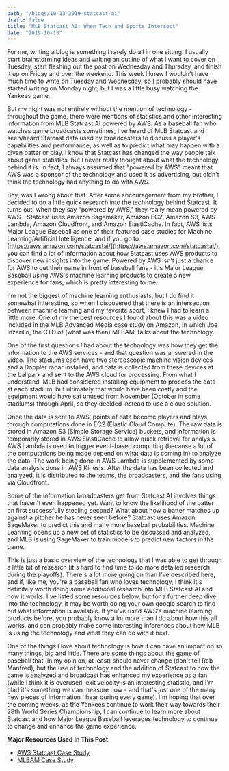 ```yaml
---
path: "/blogs/10-13-2019-statcast-ai"
draft: false 
title: "MLB Statcast AI: When Tech and Sports Intersect"
date: "2019-10-13"
---
```


For me, writing a blog is something I rarely do all in one sitting. I usually start brainstorming ideas and writing an outline of what I want to cover on Tuesday, start fleshing out the post on Wednesday and Thursday, and finish it up on Friday and over the weekend. This week I knew I wouldn't have much time to write on Tuesday and Wednesday, so I probably should have started writing on Monday night, but I was a little busy watching the Yankees game.

But my night was not entirely without the mention of technology - throughout the game, there were mentions of statistics and other interesting information from MLB Statcast AI powered by AWS. As a baseball fan who watches game broadcasts sometimes, I've heard of MLB Statcast and seen/heard Statcast data used by broadcasters to discuss a player's capabilities and performance, as well as to predict what may happen with a given batter or play. I know that Statcast has changed the way people talk about game statistics, but I never really thought about what the technology behind it is. In fact, I always assumed that "powered by AWS" meant that AWS was a sponsor of the technology and used it as advertising, but didn't think the technology had anything to do with AWS.

Boy, was I wrong about that. After some encouragement from my brother, I decided to do a little quick research into the technology behind Statcast. It turns out, when they say "powered by AWS," they really mean powered by AWS - Statcast uses Amazon Sagemaker, Amazon EC2, Amazon S3, AWS Lambda, Amazon Cloudfront, and Amazon ElastiCache. In fact, AWS lists Major League Baseball as one of their featured case studies for Machine Learning/Artificial Intelligence, and if you go to [https://aws.amazon.com/statcastai/](https://aws.amazon.com/statcastai/), you can find a lot of information about how Statcast uses AWS products to discover new insights into the game. Powered by AWS isn't just a chance for AWS to get their name in front of baseball fans - it's Major League Baseball using AWS's machine learning products to create a new experience for fans, which is pretty interesting to me.

I'm not the biggest of machine learning enthusiasts, but I do find it somewhat interesting, so when I discovered that there is an intersection between machine learning and my favorite sport, I knew I had to learn a little more. One of my the best resources I found about this was a video included in the MLB Advanced Media case study on Amazon, in which Joe Inzerillo, the CTO of (what was then) MLBAM, talks about the technology.

One of the first questions I had about the technology was how they get the information to the AWS services - and that question was answered in the video. The stadiums each have two stereoscopic machine vision devices and a Doppler radar installed, and data is collected from these devices at the ballpark and sent to the AWS cloud for processing. From what I understand, MLB had considered installing equipment to process the data at each stadium, but ultimately that would have been costly and the equipment would have sat unused from November (October in some stadiums) through April, so they decided instead to use a cloud solution.

Once the data is sent to AWS, points of data become players and plays through computations done in EC2 (Elastic Cloud Compute). The raw data is stored in Amazon S3 (Simple Storage Service) buckets, and information is temporarily stored in AWS ElastiCache to allow quick retrieval for analysis. AWS Lambda is used to trigger event-based computing (because a lot of the computations being made depend on what data is coming in) to analyze the data. The work being done in AWS Lambda is supplemented by some data analysis done in AWS Kinesis. After the data has been collected and analyzed, it is distributed to the teams, the broadcasters, and the fans using via Cloudfront. 

Some of the information broadcasters get from Statcast AI involves things that haven't even happened yet. Want to know the likelihood of the batter on first successfully stealing second? What about how a batter matches up against a pitcher he has never seen before? Statcast uses Amazon SageMaker to predict this and many more baseball probabilities. Machine Learning opens up a new set of statistics to be discussed and analyzed, and MLB is using SageMaker to train models to predict new factors in the game.

This is just a basic overview of the technology that I was able to get through a little bit of research (it's hard to find time to do more detailed research during the playoffs). There's a lot more going on than I've described here, and if, like me, you're a baseball fan who loves technology, I think it's definitely worth doing some additional research into MLB Statcast AI and how it works. I've listed some resources below, but for a further deep dive into the technology, it may be worth doing your own google search to find out what information is available. If you've used AWS's machine learning products before, you probably know a lot more than I do about how this all works, and can probably make some interesting inferences about how MLB is using the technology and what they can do with it next.

One of the things I love about technology is how it can have an impact on so many things, big and little. There are some things about the game of baseball that (in my opinion, at least) should never change (don't tell Rob Manfred), but the use of technology and the addition of Statcast to how the came is analyzed and broadcast has enhanced my experience as a fan (while I think it is overused, exit velocity is an interesting statistic, and I'm glad it's something we can measure now - and that's just one of the many new pieces of information I hear during every game). I'm hoping that over the coming weeks, as the Yankees continue to work their way towards their 28th World Series Championship, I can continue to learn more about Statcast and how Major League Baseball leverages technology to continue to change and enhance the game experience.

**Major Resources Used In This Post**
- [AWS Statcast Case Study](https://aws.amazon.com/statcastai/)
- [MLBAM Case Study](https://aws.amazon.com/solutions/case-studies/major-league-baseball-mlbam/)